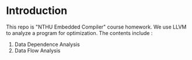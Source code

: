 # Introduction

This repo is "NTHU Embedded Compiler" course homework. We use LLVM to analyze a program for optimization.
The contents include : 

1. Data Dependence Analysis
2. Data Flow Analysis
